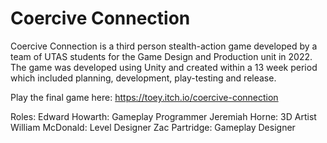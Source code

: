# Coercive Connection

Coercive Connection is a third person stealth-action game developed by a team of UTAS students for the Game Design and Production unit in 2022.
The game was developed using Unity and created within a 13 week period which included planning, development, play-testing and release. 

Play the final game here: https://toey.itch.io/coercive-connection

Roles:
Edward Howarth: Gameplay Programmer
Jeremiah Horne: 3D Artist
William McDonald: Level Designer
Zac Partridge: Gameplay Designer
